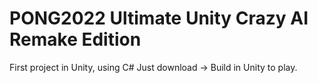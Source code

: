 # PONG2022 Ultimate Unity Crazy AI Remake Edition
First project in Unity, using C#
Just download -> Build in Unity to play.
